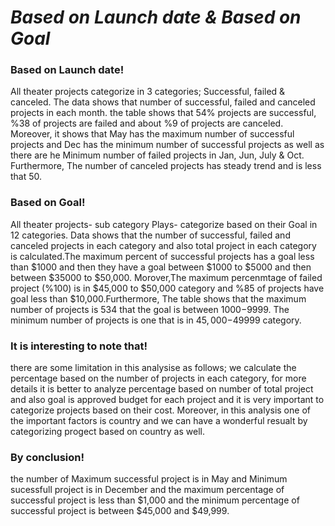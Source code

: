 
# *Based on Launch date & Based on Goal*

### Based on Launch date!
All theater projects categorize in 3 categories; Successful, failed & canceled. The data shows that number of successful, failed and canceled projects in each month. the table shows that 54% projects are successful, %38 of projects are failed and about %9 of projects are canceled. Moreover, it shows that May has the maximum number of successful projects and Dec has the minimum number of successful projects as well as there are he Minimum number of failed projects in Jan, Jun, July & Oct. Furthermore, The number of canceled projects has steady trend and is less that 50.

### Based on Goal!
All theater projects- sub category Plays- categorize based on their Goal in 12 categories. Data shows that the number of successful, failed and canceled projects in each category and also total project in each category is calculated.The maximum percent of successful projects has a goal less than $1000 and then they have a goal between $1000 to $5000 and then between $35000 to $50,000. Morover,The maximum percenmtage of failed project (%100) is in $45,000 to $50,000 category and %85 of  projects have goal less than $10,000.Furthermore, The table shows that the maximum number of projects is 534 that the goal is between $1000-$9999. The minimum number of projects is one that is in $45,000-$49999 category.

### It is interesting to note that!
there are some limitation in this analysise as follows;
we calculate the percentage based on the number of projects in each category, for more details it is better to analyze percentage based on number of total project and also goal is approved budget for each project and it is very important to categorize projects based on their cost. Moreover, in this analysis one of the important factors is country and we can have a wonderful resualt by categorizing progect based on country as well.

### By conclusion! 
the number of Maximum successful project is in May and Minimum sucessfull project is in December and the maximum percentage of successful project is less than $1,000 and the minimum percentage of successful project is between $45,000 and $49,999.
